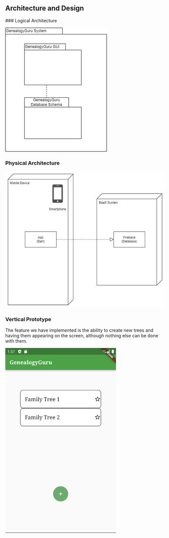 ## Architecture and Design
<a name="logical">
### Logical Architecture

![Logical Architecture](../images/logical_architecture.png)
</a>
<a name="physical">
### Physical Architecture

![Physical Architecture](../images/physical_architecture.png)
</a>
<a name="vertical">
### Vertical Prototype

The feature we have implemented is the ability to create new trees and having them appearing on the screen, although nothing else can be done with them.

<img src="../images/vertical_prototype.png" width=350 height=583 />
</a>
